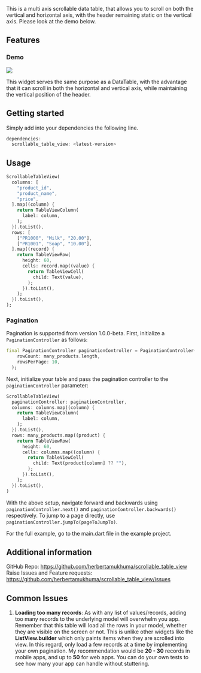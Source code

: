 <!-- 
This README describes the package. If you publish this package to pub.dev,
this README's contents appear on the landing page for your package.

For information about how to write a good package README, see the guide for
[writing package pages](https://dart.dev/guides/libraries/writing-package-pages). 

For general information about developing packages, see the Dart guide for
[creating packages](https://dart.dev/guides/libraries/create-library-packages)
and the Flutter guide for
[developing packages and plugins](https://flutter.dev/developing-packages). 
-->

This is a multi axis scrollable data table, that allows you to scroll on both the vertical and horizontal axis, with the header remaining static on the vertical axis. Please look at the demo below.

## Features
### Demo
![](https://github.com/herbertamukhuma/scrollable_table_view/blob/fd47a2acb0ce7d11c848035394650e7e465210df/assets/gifs/scrollable-table-view.gif)

This widget serves the same purpose as a DataTable, with the advantage that it can scroll in both the horizontal and vertical axis, while maintaining the vertical position of the header.

## Getting started

Simply add into your dependencies the following line.

```dart
dependencies:
  scrollable_table_view: <latest-version>
```

## Usage

```dart
ScrollableTableView(
  columns: [
    "product_id",
    "product_name",
    "price",
  ].map((column) {
    return TableViewColumn(
      label: column,
    );
  }).toList(),
  rows: [
    ["PR1000", "Milk", "20.00"],
    ["PR1001", "Soap", "10.00"],
  ].map((record) {
    return TableViewRow(
      height: 60,
      cells: record.map((value) {
        return TableViewCell(
          child: Text(value),
        );
      }).toList(),
    );
  }).toList(),
);
```
### Pagination
Pagination is supported from version 1.0.0-beta. First, initialize a `PaginationController` as follows:

```dart
final PaginationController paginationController = PaginationController(
    rowCount: many_products.length,
    rowsPerPage: 10,
  );
```

Next, initialize your table and pass the pagination controller to the `paginationController` parameter:

```dart
ScrollableTableView(
  paginationController: paginationController,
  columns: columns.map((column) {
    return TableViewColumn(
      label: column,
    );
  }).toList(),
  rows: many_products.map((product) {
    return TableViewRow(
      height: 60,
      cells: columns.map((column) {
        return TableViewCell(
          child: Text(product[column] ?? ""),
        );
      }).toList(),
    );
  }).toList(),
)
```

With the above setup, navigate forward and backwards using `paginationController.next()` and `paginationController.backwards()` respectively. To jump to a page directly, use `paginationController.jumpTo(pageToJumpTo)`.

For the full example, go to the main.dart file in the example project.

## Additional information

GitHub Repo: https://github.com/herbertamukhuma/scrollable_table_view
Raise Issues and Feature requests: https://github.com/herbertamukhuma/scrollable_table_view/issues

## Common Issues
1. **Loading too many records**: As with any list of values/records, adding too many records to the underlying model will overwhelm you app. Remember that this table will load all the rows in your model, whether they are visible on the screen or not. This is unlike other widgets like the **ListView.builder** which only paints items when they are scrolled into view. In this regard, only load a few records at a time by implementing your own pagination. My recommendation would be **20 - 30** records in mobile apps, and up to **50** for web apps. You can do your own tests to see how many your app can handle without stuttering.